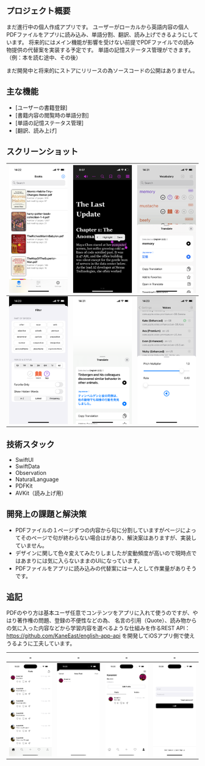 ## プロジェクト概要

まだ進行中の個人作成アプリです。
ユーザーがローカルから英語内容の個人PDFファイルをアプリに読み込み、単語分割、翻訳、読み上げできるようにしています。
将来的にはメイン機能が影響を受けない前提でPDFファイルでの読み物提供の代替案を実装する予定です。
単語の記憶ステータス管理ができます。（例：本を読む途中、その後）

まだ開発中と将来的にストアにリリースの為ソースコードの公開はありません。


## 主な機能

- [ユーザーの書籍登録]
- [書籍内容の閲覧時の単語分割]
- [単語の記憶ステータス管理]
- [翻訳、読み上げ]

## スクリーンショット

| ![Image 1](./1.png) | ![Image 2](./2.png) | ![Image 3](./3.png) |
|---------------------------------|---------------------------------|---------------------------------|
| ![Image 4](./4.png) | ![Image 5](./5.png) | ![Image 6](./6.png) |



## 技術スタック
- SwiftUI
- SwiftData
- Observation
- NaturalLanguage
- PDFKit
- AVKit（読み上げ用）

## 開発上の課題と解決策

- PDFファイルの１ページずつの内容から句に分割していますがページによってそのページで句が終わらない場合はがあり、解決案はありますが、実装していません。
- デザインに関して色々変えてみたりしましたが変動頻度が高いので現時点ではあまりには気に入らないままのUIになっています。
- PDFファイルをアプリに読み込みの代替案には一人として作業量がありそうです。


## 追記
PDFのやり方は基本ユーザ任意でコンテンツをアプリに入れて使うのですが、やはり著作権の問題、登録の不便性などの為、
名言の引用（Quote）、読み物からの気に入った内容などから学習内容を選べるような仕組みを作るREST API：
https://github.com/KaneEast/english-app-api
を開発してiOSアプリ側で使えうるように工夫しています。

| - | - | - | - |
|---------------------------------|---------------------------------|---------------------------------|---------------------------------|
| ![Image 7](./7.png) | ![Image 8](./8.png) | ![Image 9](./9.png) | ![Image 10](./10.png) |